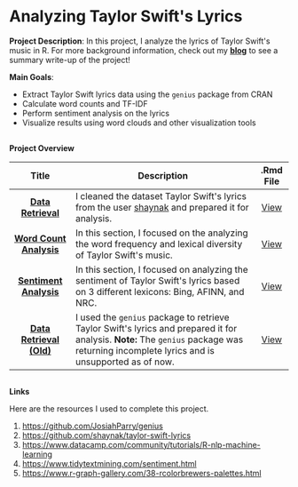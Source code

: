 # Analyzing Taylor Swift's Lyrics

**Project Description**: In this project, I analyze the lyrics of Taylor Swift's music in R. For more background information, check out my **[blog](https://johncarlomaula.github.io/project2_lyrics)** to see a summary write-up of the project!

**Main Goals**:
- Extract Taylor Swift lyrics data using the `genius` package from CRAN
- Calculate word counts and TF-IDF
- Perform sentiment analysis on the lyrics
- Visualize results using word clouds and other visualization tools

## 

**Project Overview**

| Title| Description | .Rmd File
| :---: | ----------- | :---: |
| **[Data Retrieval](https://github.com/johncarlomaula/taylorswift-lyrics-project/blob/main/swift_data_v2.md)** | I cleaned the dataset Taylor Swift's lyrics from the user [shaynak](https://github.com/shaynak/taylor-swift-lyrics) and prepared it for analysis.  | [View](https://github.com/johncarlomaula/taylorswift-lyrics-project/blob/main/rmd_files/swift_data_v2.Rmd) |
| **[Word Count Analysis](https://github.com/johncarlomaula/taylorswift-lyrics-project/blob/main/swift_words.md)** | In this section, I focused on the analyzing the word frequency and lexical diversity of Taylor Swift's music. | [View](https://github.com/johncarlomaula/taylorswift-lyrics-project/blob/main/rmd_files/swift_words.Rmd) |
| **[Sentiment Analysis](https://github.com/johncarlomaula/taylorswift-lyrics-project/blob/main/swift_sentiments.md)** | In this section, I focused on analyzing the sentiment of Taylor Swift's lyrics based on 3 different lexicons: Bing, AFINN, and NRC. | [View](https://github.com/johncarlomaula/taylorswift-lyrics-project/blob/main/rmd_files/swift_sentiments.Rmd) |
| **[Data Retrieval (Old)](https://github.com/johncarlomaula/taylorswift-lyrics-project/blob/main/swift_data.md)** | I used the `genius` package to retrieve Taylor Swift's lyrics and prepared it for analysis. **Note:** The `genius` package was returning incomplete lyrics and is unsupported as of now. | [View](https://github.com/johncarlomaula/taylorswift-lyrics-project/blob/main/rmd_files/swift_data.Rmd) |

##

**Links**

Here are the resources I used to complete this project.
1. https://github.com/JosiahParry/genius
2. https://github.com/shaynak/taylor-swift-lyrics
3. https://www.datacamp.com/community/tutorials/R-nlp-machine-learning
4. https://www.tidytextmining.com/sentiment.html
5. https://www.r-graph-gallery.com/38-rcolorbrewers-palettes.html
